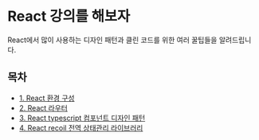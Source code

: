 # React 강의를 해보자

React에서 많이 사용하는 디자인 패턴과 클린 코드를 위한 여러 꿀팁들을 알려드립니다.

## 목차

- [1. React 환경 구성](.doc/react-setting.md)
- [2. React 라우터](.doc/react-router.md)
- [3. React typescript 컴포넌트 디자인 패턴](.doc/react-component.md)
- [4. React recoil 전역 상태관리 라이브러리](.doc/react-recoil.md)
